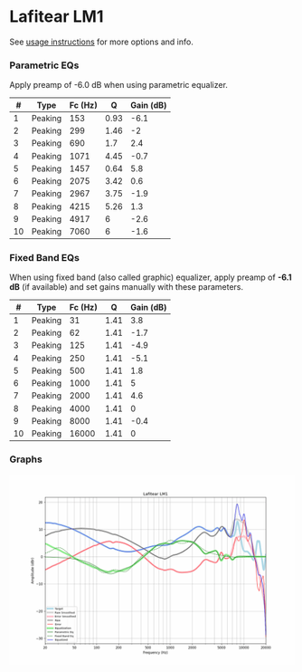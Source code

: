 # Lafitear LM1
See [usage instructions](https://github.com/jaakkopasanen/AutoEq#usage) for more options and info.

### Parametric EQs
Apply preamp of -6.0 dB when using parametric equalizer.

|   # | Type    |   Fc (Hz) |    Q |   Gain (dB) |
|-----|---------|-----------|------|-------------|
|   1 | Peaking |       153 | 0.93 |        -6.1 |
|   2 | Peaking |       299 | 1.46 |        -2   |
|   3 | Peaking |       690 | 1.7  |         2.4 |
|   4 | Peaking |      1071 | 4.45 |        -0.7 |
|   5 | Peaking |      1457 | 0.64 |         5.8 |
|   6 | Peaking |      2075 | 3.42 |         0.6 |
|   7 | Peaking |      2967 | 3.75 |        -1.9 |
|   8 | Peaking |      4215 | 5.26 |         1.3 |
|   9 | Peaking |      4917 | 6    |        -2.6 |
|  10 | Peaking |      7060 | 6    |        -1.6 |

### Fixed Band EQs
When using fixed band (also called graphic) equalizer, apply preamp of **-6.1 dB** (if available) and set gains manually with these parameters.

|   # | Type    |   Fc (Hz) |    Q |   Gain (dB) |
|-----|---------|-----------|------|-------------|
|   1 | Peaking |        31 | 1.41 |         3.8 |
|   2 | Peaking |        62 | 1.41 |        -1.7 |
|   3 | Peaking |       125 | 1.41 |        -4.9 |
|   4 | Peaking |       250 | 1.41 |        -5.1 |
|   5 | Peaking |       500 | 1.41 |         1.8 |
|   6 | Peaking |      1000 | 1.41 |         5   |
|   7 | Peaking |      2000 | 1.41 |         4.6 |
|   8 | Peaking |      4000 | 1.41 |         0   |
|   9 | Peaking |      8000 | 1.41 |        -0.4 |
|  10 | Peaking |     16000 | 1.41 |         0   |

### Graphs
![](./Lafitear%20LM1.png)
